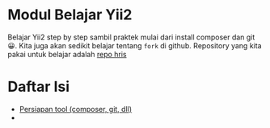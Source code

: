Modul Belajar Yii2
===================

Belajar Yii2 step by step sambil praktek mulai dari install composer dan git :grinning:.
Kita juga akan sedikit belajar tentang `fork` di github. Repository yang kita pakai untuk belajar adalah [repo hris](https://github.com/deesoft/hris)

# Daftar Isi
- [Persiapan tool (composer, git, dll)](persiapan-dasar.md)
- 
